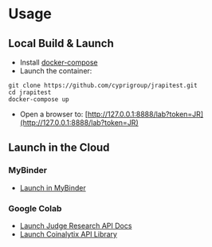 # Usage

## Local Build & Launch

- Install [docker-compose](https://docs.docker.com/compose/install/)
- Launch the container:
```
git clone https://github.com/cyprigroup/jrapitest.git
cd jrapitest
docker-compose up
```
- Open a browser to: [http://127.0.0.1:8888/lab?token=JR](http://127.0.0.1:8888/lab?token=JR)

## Launch in the Cloud

### MyBinder

- [Launch in MyBinder](https://mybinder.org/v2/gh/cyprigroup/jrapitest/main)

### Google Colab

- [Launch Judge Research API Docs](https://colab.research.google.com/github/cyprigroup/jrapitest/blob/main/jrnotebooks/JR-API-Documentation.ipynb)
- [Launch Coinalytix API Library](https://colab.research.google.com/github/cyprigroup/jrapitest/blob/main/jrnotebooks/Coinalytix_API_Source.ipynb)
